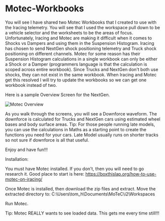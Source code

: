 # Motec-Workbooks

You will see I have shared two Motec Workbooks that I created to use with the Iracing telemetry. You will see that I used the workspace pull down to be a vehicle selector and the worksheets to be the areas of focus.  Unfortunately, Iracing and Motec are making it difficult when it comes to Shocks vs Dampers and using them in the Suspension Histogram. Iracing has chosen to send NextGen shock positioning telemetry and Truck shock positioning on different channels. Motec for some reason has their Suspension Histogram calculations in a single workbook can only be either a Shock or a Damper (programmers language is that the calculation is scoped across entire workbook).  Since Trucks and NextGen don't both use shocks, they can not exist in the same workbook.  When Iracing and Motec get this resolved I will try to update the workbooks so we can get one workbook instead of two.


Here is a sample Overview Screen for the NextGen.

![Motec Overview](https://user-images.githubusercontent.com/8271391/141644352-e0d89e26-42e2-4067-8cad-02168c2f8de2.png)


As you walk through the screens, you will see a Downforce waveform.  The downforce is calculated for Trucks and NextGen cars using estimated wheel bases and body surface areas. 
Tip: For those people running late models, you can use the calculations in Maths as a starting point to create the functions you need for your cars.  Late Model usually runs on shorter tracks so not sure if downforce is all that useful.  

Enjoy and have fun!!!

Installation:

You must have Motec installed.  If you don't, then you will need to go research it.  Good place to start is here: https://boxthislap.org/how-to-use-motec-on-iracing/

Once Motec is installed, then download the zip files and extract.  Move the extracted directory to: C:\Users\tom_h\Documents\MoTeC\i2\Workspaces

Run Motec.

Tip:  Motec REALLY wants to see loaded data.  This gets me every time still!!!  
